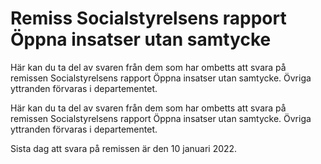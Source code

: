 # Remiss Socialstyrelsens rapport Öppna insatser utan samtycke

Här kan du ta del av svaren från dem som har ombetts att svara på remissen Socialstyrelsens rapport Öppna insatser utan samtycke. Övriga yttranden förvaras i departementet.

Här kan du ta del av svaren från dem som har ombetts att svara på remissen Socialstyrelsens rapport Öppna insatser utan samtycke. Övriga yttranden förvaras i departementet.

Sista dag att svara på remissen är den 10 januari 2022.
